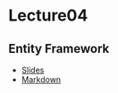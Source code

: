 # Lecture04
## Entity Framework
* [Slides](https://gitpitch.com/orlicekm/CsharpCourse/master?p=Lectures/Lecture04)  
* [Markdown](/Lectures/Lecture04/PITCHME.md)